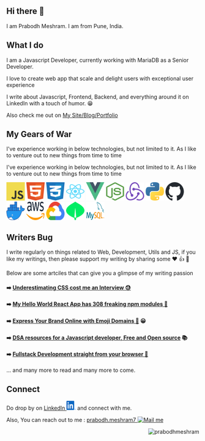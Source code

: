 ## Hi there 👋

I am Prabodh Meshram. I am from Pune, India.

## What I do

I am a Javascript Developer, currently working with MariaDB as a Senior Developer.

I love to create web app that scale and delight users with exceptional user experience

I write about Javascript, Frontend, Backend, and everything around it on LinkedIn with a touch of humor. 😁

Also check me out on [My Site/Blog/Portfolio](https://prabodh-meshram.pages.dev/)

## My Gears of War

I've experience working in below technologies, but not limited to it. As I like to venture out to new things from time to time

I've experience working in below technologies, but not limited to it. As I like to venture out to new things from time to time

<img src="./svg/js.svg" width="48" height="48"> <img src="./svg/html.svg" width="48" height="48"> <img src="./svg/css.svg" width="48" height="48"> <img src="./svg/reactjs.svg" width="48" height="48"> <img src="./svg/vuejs.svg" width="48" height="48"> <img src="./svg/nodejs.svg" width="48" height="48"> <img src="./svg/redux.svg" width="48" height="48"> <img src="./svg/python.svg" width="48" height="48"> <img src="./svg/github.svg" width="48" height="48"> <img src="./svg/docker.webp" width="48" height="48"> <img src="./svg/aws.svg" width="48" height="48"> <img src="./svg/gcp.svg" width="48" height="48"> <img src="./svg/mongodb.svg" width="48" height="48"> <img src="./svg/mysql.png" width="48" height="48">

## Writers Bug

I write regularly on things related to Web, Development, Utils and JS, if you like my writings, then please support my writing by sharing some ❤️ 👍 💬

Below are some artciles that can give you a glimpse of my writing passion

#### ➡️ [Underestimating CSS cost me an Interview 😓](https://www.linkedin.com/posts/prabodhmeshram_developerlife-frontend-css-activity-7098331246631530496-Ae1s?utm_source=share&utm_medium=member_desktop)

#### ➡️ [My Hello World React App has 308 freaking npm modules 🤯](https://www.linkedin.com/posts/prabodhmeshram_javascript-nodejs-ui-activity-7099781600602697729-SgQD)

#### ➡️ [Express Your Brand Online with Emoji Domains 🎉](https://www.linkedin.com/posts/prabodhmeshram_emojis-web-domains-activity-7100359212668514305--Wdr) 😀

#### ➡️ [DSA resources for a Javascript developer, Free and Open source](https://www.linkedin.com/posts/prabodhmeshram_github-trekhlebjavascript-algorithms-activity-7100712524827832320-4-sT) 📚

#### ➡️ [Fullstack Development straight from your browser 🚀](https://www.linkedin.com/posts/prabodhmeshram_google-fullstack-frontend-activity-7101547701426663424-J7yi)

... and many more to read and many more to come.

## Connect

Do drop by on [LinkedIn <img src="./svg/linkedin.svg" width="24" height="24">](https://www.linkedin.com/in/prabodhmeshram) and connect with me.

Also, You can reach out to me : <a href="mailto:prabodh.meshram7@gmail.com" target="_blank" rel="noopener noreferrer">
prabodh.meshram7 <img src="https://img.icons8.com/color/48/000000/gmail-new.png" width="20" top="-10" title="Mail me" />
</a>

  <p align="right"><img src="https://komarev.com/ghpvc/?username=prabodhmeshram&label=Profile%20views&color=0e75b6&style=flat" alt="prabodhmeshram" /> </p>
